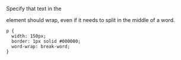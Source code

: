 Specify that text in the <p> element should wrap, even if it needs to split in the middle of a word.

    p {
      width: 150px;
      border: 1px solid #000000;
      word-wrap: break-word;
    }
